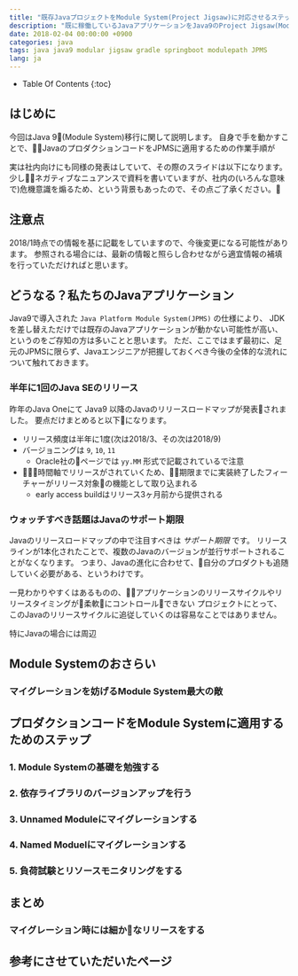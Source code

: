 ```yaml
---
title: "既存JavaプロジェクトをModule System(Project Jigsaw)に対応させるステップ"
description: "既に稼働しているJavaアプリケーションをJava9のProject Jigsaw(Modular System)に適用させるためのステップをまとめました"
date: 2018-02-04 00:00:00 +0900
categories: java
tags: java java9 modular jigsaw gradle springboot modulepath JPMS
lang: ja
---
```


* Table Of Contents
{:toc}

## はじめに
今回はJava 9(Module System)移行に関して説明します。
自身で手を動かすことで、JavaのプロダクションコードをJPMSに適用するための作業手順が

実は社内向けにも同様の発表はしていて、その際のスライドは以下になります。
少しネガティブなニュアンスで資料を書いていますが、社内の(いろんな意味で)危機意識を煽るため、という背景もあったので、その点ご了承ください。


## 注意点
2018/1時点での情報を基に記載をしていますので、今後変更になる可能性があります。
参照される場合には、最新の情報と照らし合わせながら適宜情報の補填を行っていただければと思います。

## どうなる？私たちのJavaアプリケーション
Java9で導入された `Java Platform Module System(JPMS)` の仕様により、
JDKを差し替えただけでは既存のJavaアプリケーションが動かない可能性が高い、
というのをご存知の方は多いことと思います。
ただ、ここではまず最初に、足元のJPMSに限らず、Javaエンジニアが把握しておくべき今後の全体的な流れについて触れておきます。

### 半年に1回のJava SEのリリース
昨年のJava Oneにて Java9 以降のJavaのリリースロードマップが発表されました。
要点だけまとめると以下になります。

* リリース頻度は半年に1度(次は2018/3、その次は2018/9)
* バージョニングは `9`, `10`, `11`
    * Oracle社のページでは `yy.MM` 形式で記載されているで注意
* 時間軸でリリースがされていくため、期限までに実装終了したフィーチャーがリリース対象の機能として取り込まれる
    * early access buildはリリース3ヶ月前から提供される

### ウォッチすべき話題はJavaのサポート期限
Javaのリリースロードマップの中で注目すべきは *サポート期限* です。
リリースラインが1本化されたことで、複数のJavaのバージョンが並行サポートされることがなくなります。
つまり、Javaの進化に合わせて、自分のプロダクトも追随していく必要がある、というわけです。

一見わかりやすくはあるものの、アプリケーションのリリースサイクルやリリースタイミングが柔軟にコントロールできない
プロジェクトにとって、このJavaのリリースサイクルに追従していくのは容易なことではありません。

特にJavaの場合には周辺

## Module Systemのおさらい


### マイグレーションを妨げるModule System最大の敵



## プロダクションコードをModule Systemに適用するためのステップ

### 1. Module Systemの基礎を勉強する

### 2. 依存ライブラリのバージョンアップを行う

### 3. Unnamed Moduleにマイグレーションする

### 4. Named Moduelにマイグレーションする

### 5. 負荷試験とリソースモニタリングをする


## まとめ

### マイグレーション時には細かなリリースをする

## 参考にさせていただいたページ

